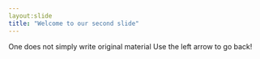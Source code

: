 ```yaml
---
layout:slide
title: "Welcome to our second slide"
---
```

One does not simply write original material
Use the left arrow to go back!
